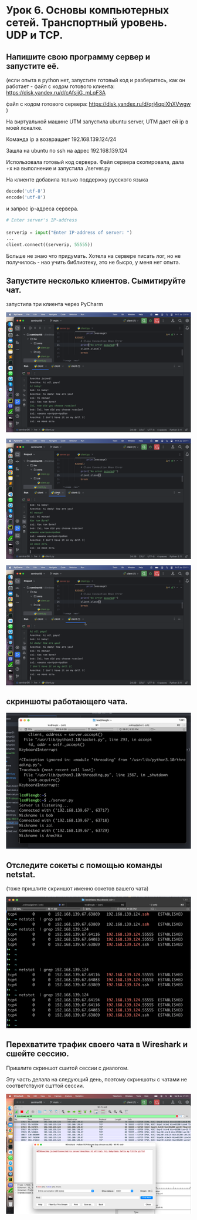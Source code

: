 # Урок 6. Основы компьютерных сетей. Транспортный уровень. UDP и TCP.

## Напишите свою программу сервер и запустите её.

(если опыта в python нет, запустите готовый код и разберитесь, как он работает - файл с кодом готового клиента: https://disk.yandex.ru/d/cAfsjjG_mLqF3A

файл с кодом готового сервера: https://disk.yandex.ru/d/qrj4qpiXhXVwgw )

На виртуальной машине UTM запустила ubuntu server, UTM дает ей ip в моей локалке.

Команда ip a возвращает 192.168.139.124/24

Зашла на ubuntu по ssh на адрес 192.168.139.124

Использовала готовый код сервера.
Файл сервера скопировала, дала +х на выполнение и запустила ./server.py

На клиенте добавила только поддержку русского языка

```python
decode('utf-8')
encode('utf-8')
```

и запрос ip-адреса сервера.

```python
# Enter server's IP-address

serverip = input("Enter IP-address of server: ")
...
client.connect((serverip, 55555))
```

Больше не знаю что придумать.
Хотела на сервере писать лог, но не получилось - нао учить библиотеку, это не бысро, у меня нет опыта.

## Запустите несколько клиентов. Сымитируйте чат.

запустила три клиента через PyCharm

![chat1](./img/chat-bob.png)

![chat2](./img/chat-zai.png)

![chat3](./img/chat-Anechka.png)

## скриншоты работающего чата.

![server](./img/chat-server.png)

## Отследите сокеты с помощью команды netstat.

(тоже пришлите скриншот именно сокетов вашего чата)

![netstat](./img/term-netstat.png)

## Перехватите трафик своего чата в Wireshark и cшейте сессию.

Пришлите скриншот сшитой сессии с диалогом.

Эту часть делала на следующий день, поэтому скриншоты с чатами не соответствуют сшттой сессии.

![Wireshark](./img/TCP-stream.png)
